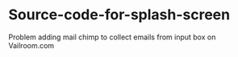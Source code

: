 Source-code-for-splash-screen
=============================

Problem adding mail chimp to collect emails from input box on Vailroom.com
